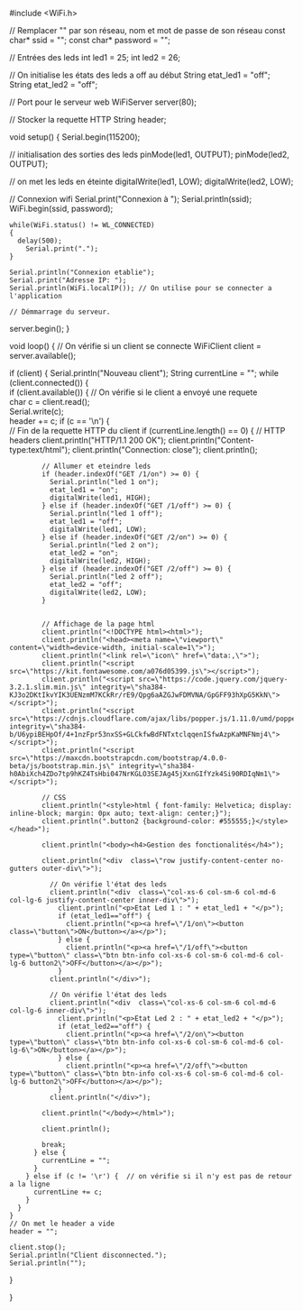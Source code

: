 #include <WiFi.h>

// Remplacer "" par son réseau, nom et mot de passe de son réseau
const char* ssid = "";
const char* password = "";

// Entrées des leds
int led1 = 25;
int led2 = 26;

// On initialise les états des leds a off au début
String etat_led1 = "off";
String etat_led2 = "off";

// Port pour le serveur web
WiFiServer server(80);

// Stocker la requette HTTP
String header;

void setup() {
  Serial.begin(115200);
  
  // initialisation des sorties des leds
  pinMode(led1, OUTPUT);
  pinMode(led2, OUTPUT);
  
  // on met les leds en éteinte
  digitalWrite(led1, LOW);
  digitalWrite(led2, LOW);
  
  // Connexion wifi
  Serial.print("Connexion à ");
  Serial.println(ssid);
	WiFi.begin(ssid, password);
	
	while(WiFi.status() != WL_CONNECTED)
	{
	  delay(500);
		Serial.print(".");	
	}
	
	Serial.println("Connexion etablie");
	Serial.print("Adresse IP: ");
	Serial.println(WiFi.localIP()); // On utilise pour se connecter a l'application
	
	// Démmarrage du serveur.
  server.begin();
}

void loop() {
  // On vérifie si un client se connecte
  WiFiClient client = server.available();
  
  if (client) {
    Serial.println("Nouveau client");
    String currentLine = "";
    while (client.connected()) {            
      if (client.available()) { // On vérifie si le client a envoyé une requete            
        char c = client.read();             
        Serial.write(c);                    
        header += c;
         if (c == '\n') {   
          // Fin de la requette HTTP du client
          if (currentLine.length() == 0) {
            // HTTP headers 
            client.println("HTTP/1.1 200 OK");
            client.println("Content-type:text/html");
            client.println("Connection: close");
            client.println();
            
            // Allumer et eteindre leds
            if (header.indexOf("GET /1/on") >= 0) {
              Serial.println("led 1 on");
              etat_led1 = "on";
              digitalWrite(led1, HIGH);
            } else if (header.indexOf("GET /1/off") >= 0) {
              Serial.println("led 1 off");
              etat_led1 = "off";
              digitalWrite(led1, LOW);
            } else if (header.indexOf("GET /2/on") >= 0) {
              Serial.println("led 2 on");
              etat_led2 = "on";
              digitalWrite(led2, HIGH);
            } else if (header.indexOf("GET /2/off") >= 0) {
              Serial.println("led 2 off");
              etat_led2 = "off";
              digitalWrite(led2, LOW);
            }
          
          
            // Affichage de la page html
            client.println("<!DOCTYPE html><html>");
            client.println("<head><meta name=\"viewport\" content=\"width=device-width, initial-scale=1\">");
            client.println("<link rel=\"icon\" href=\"data:,\">");
            client.println("<script src=\"https://kit.fontawesome.com/a076d05399.js\"></script>");
            client.println("<script src=\"https://code.jquery.com/jquery-3.2.1.slim.min.js\" integrity=\"sha384-KJ3o2DKtIkvYIK3UENzmM7KCkRr/rE9/Qpg6aAZGJwFDMVNA/GpGFF93hXpG5KkN\"></script>");
            client.println("<script src=\"https://cdnjs.cloudflare.com/ajax/libs/popper.js/1.11.0/umd/popper.min.js\" integrity=\"sha384-b/U6ypiBEHpOf/4+1nzFpr53nxSS+GLCkfwBdFNTxtclqqenISfwAzpKaMNFNmj4\"></script>");
            client.println("<script src=\"https://maxcdn.bootstrapcdn.com/bootstrap/4.0.0-beta/js/bootstrap.min.js\" integrity=\"sha384-h0AbiXch4ZDo7tp9hKZ4TsHbi047NrKGLO3SEJAg45jXxnGIfYzk4Si90RDIqNm1\"></script>");
            
            // CSS
            client.println("<style>html { font-family: Helvetica; display: inline-block; margin: 0px auto; text-align: center;}");
            client.println(".button2 {background-color: #555555;}</style></head>");
            
            client.println("<body><h4>Gestion des fonctionalités</h4>");
            
            client.println("<div  class=\"row justify-content-center no-gutters outer-div\">");
            
              // On vérifie l'état des leds 
              client.println("<div  class=\"col-xs-6 col-sm-6 col-md-6 col-lg-6 justify-content-center inner-div\">");
                client.println("<p>Etat Led 1 : " + etat_led1 + "</p>");      
                if (etat_led1=="off") {
                  client.println("<p><a href=\"/1/on\"><button class=\"button\">ON</button></a></p>");
                } else {
                  client.println("<p><a href=\"/1/off\"><button type=\"button\" class=\"btn btn-info col-xs-6 col-sm-6 col-md-6 col-lg-6 button2\">OFF</button></a></p>");
                } 
              client.println("</div>");
            
              // On vérifie l'état des leds
              client.println("<div  class=\"col-xs-6 col-sm-6 col-md-6 col-lg-6 inner-div\">");
                client.println("<p>Etat Led 2 : " + etat_led2 + "</p>");      
                if (etat_led2=="off") {
                  client.println("<p><a href=\"/2/on\"><button type=\"button\" class=\"btn btn-info col-xs-6 col-sm-6 col-md-6 col-lg-6\">ON</button></a></p>");
                } else {
                  client.println("<p><a href=\"/2/off\"><button type=\"button\" class=\"btn btn-info col-xs-6 col-sm-6 col-md-6 col-lg-6 button2\">OFF</button></a></p>");
                } 
              client.println("</div>");
            
            client.println("</body></html>");
            
            client.println();
            
            break;
          } else {
            currentLine = "";
          }
        } else if (c != '\r') {  // on vérifie si il n'y est pas de retour a la ligne
          currentLine += c;
        }
      }
    }
    // On met le header a vide
    header = "";
  
    client.stop();
    Serial.println("Client disconnected.");
    Serial.println("");
  }
    
}
